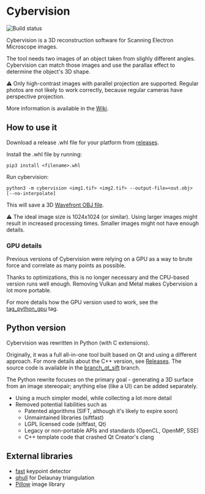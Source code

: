 # Cybervision

![Build status](https://github.com/zlogic/cybervision/actions/workflows/python-package.yml/badge.svg)

Cybervision is a 3D reconstruction software for Scanning Electron Microscope images.

The tool needs two images of an object taken from slighly different angles.
Cybervision can match those images and use the parallax effect to determine the object's 3D shape.

⚠️ Only high-contrast images with parallel projection are supported.
Regular photos are not likely to work correctly, because regular cameras have perspective projection.

More information is available in the [Wiki](https://github.com/zlogic/cybervision/wiki).

## How to use it

Download a release .whl file for your platform from [releases](/zlogic/cybervision/releases).

Install the .whl file by running:

```sheell
pip3 install <filename>.whl
```

Run cybervision:

```shell
python3 -m cybervision <img1.tif> <img2.tif> --output-file=<out.obj> [--no-interpolate]
```

This will save a 3D [Wavefront OBJ file](https://en.wikipedia.org/wiki/Wavefront_.obj_file).

⚠️ The ideal image size is 1024x1024 (or similar). Using larger images might result in increased processing times. Smaller images might not have enough details.

### GPU details

Previous versions of Cybervision were relying on a GPU as a way to brute force and correlate as many points as possible.

Thanks to optimizations, this is no longer necessary and the CPU-based version runs well enough.
Removing Vulkan and Metal makes Cybervision a lot more portable.

For more details how the GPU version used to work, see the [tag_python_gpu](../../tree/tag_python_gpu) tag.

## Python version

Cybervision was rewritten in Python (with C extensions).

Originally, it was a full all-in-one tool built based on Qt and using a different approach.
For more details about the C++ version, see [Releases](/zlogic/cybervision/releases).
The source code is available in the [branch_qt_sift](../../tree/branch_qt_sift) branch.

The Python rewrite focuses on the primary goal - generating a 3D surface from an image stereopair;
anything else (like a UI) can be added separately.

* Using a much simpler model, while collecting a lot more detail
* Removed potential liabilities such as
  * Patented algorithms (SIFT, although it's likely to expire soon)
  * Unmaintained libraries (siftfast)
  * LGPL licensed code (siftfast, Qt)
  * Legacy or non-portable APIs and standards (OpenCL, OpenMP, SSE)
  * C++ template code that crashed Qt Creator's clang

## External libraries

* [fast](https://www.edwardrosten.com/work/fast.html) keypoint detector
* [qhull](http://www.qhull.org) for Delaunay triangulation
* [Pillow](https://python-pillow.org) image library
